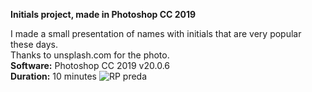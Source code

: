 **Initials project, made in Photoshop CC 2019**

I made a small presentation of names with initials that are very popular these days. <br />
Thanks to unsplash.com for the photo.<br />
**Software:** Photoshop CC 2019 v20.0.6 <br />
**Duration:** 10 minutes
![RP preda](https://github.com/Nordica27/Initial-project-name/assets/146860764/b6c8015b-e60c-496d-84d9-c48e7ec147be)
